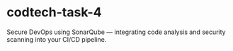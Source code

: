 # codtech-task-4
Secure DevOps using SonarQube — integrating code analysis and security scanning into your CI/CD pipeline.

